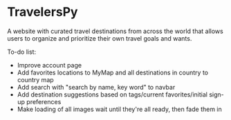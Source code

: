 # TravelersPy

A website with curated travel destinations from across the world that allows users to organize and prioritize their own travel goals and wants.

To-do list:
- Improve account page
- Add favorites locations to MyMap and all destinations in country to country map
- Add search with "search by name, key word" to navbar
- Add destination suggestions based on tags/current favorites/initial sign-up preferences
- Make loading of all images wait until they're all ready, then fade them in

